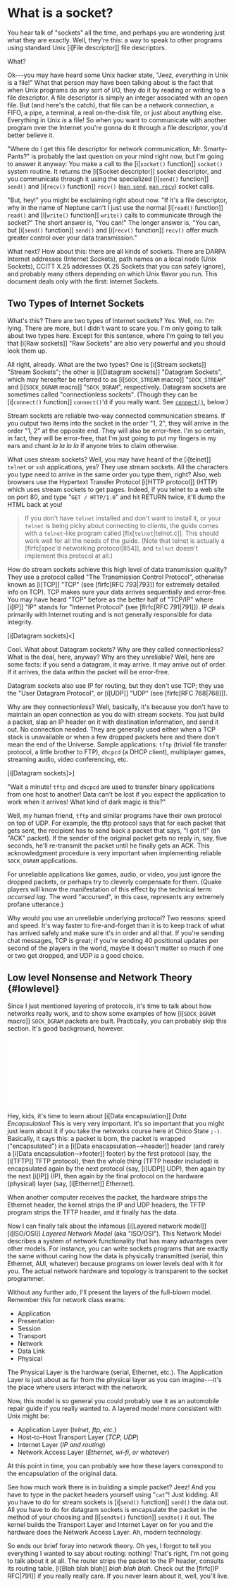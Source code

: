 # What is a socket?

You hear talk of "sockets" all the time, and perhaps you are wondering
just what they are exactly. Well, they're this: a way to speak to other
programs using standard Unix [i[File descriptor]] file descriptors.

What?

Ok---you may have heard some Unix hacker state, "Jeez, _everything_ in
Unix is a file!" What that person may have been talking about is the
fact that when Unix programs do any sort of I/O, they do it by reading
or writing to a file descriptor. A file descriptor is simply an integer
associated with an open file. But (and here's the catch), that file can
be a network connection, a FIFO, a pipe, a terminal, a real on-the-disk
file, or just about anything else.  Everything in Unix _is_ a file! So
when you want to communicate with another program over the Internet
you're gonna do it through a file descriptor, you'd better believe it.

"Where do I get this file descriptor for network communication, Mr.
Smarty-Pants?" is probably the last question on your mind right now, but
I'm going to answer it anyway: You make a call to the [i[`socket()`
function]] `socket()` system routine. It returns the [i[Socket
descriptor]] socket descriptor, and you communicate through it using the
specialized [i[`send()` function]] `send()` and [i[`recv()` function]]
`recv()` ([`man send`](#sendman), [`man recv`](#recvman)) socket calls.

"But, hey!" you might be exclaiming right about now. "If it's a file
descriptor, why in the name of Neptune can't I just use the normal
[i[`read()` function]] `read()` and [i[`write()` function]] `write()`
calls to communicate through the socket?"  The short answer is, "You
can!"  The longer answer is, "You can, but [i[`send()` function]]
`send()` and [i[`recv()` function]] `recv()` offer much greater control
over your data transmission."

What next? How about this: there are all kinds of sockets. There are
DARPA Internet addresses (Internet Sockets), path names on a local node
(Unix Sockets), CCITT X.25 addresses (X.25 Sockets that you can safely
ignore), and probably many others depending on which Unix flavor you
run.  This document deals only with the first: Internet Sockets.


## Two Types of Internet Sockets

What's this? There are two types of Internet sockets? Yes. Well, no. I'm
lying. There are more, but I didn't want to scare you.  I'm only going
to talk about two types here. Except for this sentence, where I'm going
to tell you that [i[Raw sockets]] "Raw Sockets" are also very powerful
and you should look them up.

All right, already. What are the two types? One is [i[Stream sockets]]
"Stream Sockets"; the other is [i[Datagram sockets]] "Datagram Sockets",
which may hereafter be referred to as [i[`SOCK_STREAM` macro]]
"`SOCK_STREAM`" and [i[`SOCK_DGRAM` macro]] "`SOCK_DGRAM`",
respectively. Datagram sockets are sometimes called "connectionless
sockets".  (Though they can be [i[`connect()` function]] `connect()`'d
if you really want. See [`connect()`](#connect), below.)

Stream sockets are reliable two-way connected communication streams. If
you output two items into the socket in the order "1, 2", they will
arrive in the order "1, 2" at the opposite end. They will also be
error-free. I'm so certain, in fact, they will be error-free, that I'm
just going to put my fingers in my ears and chant _la la la la_ if
anyone tries to claim otherwise.

What uses stream sockets? Well, you may have heard of the [i[telnet]]
`telnet` or `ssh` applications, yes? They use stream sockets. All the
characters you type need to arrive in the same order you type them,
right? Also, web browsers use the Hypertext Transfer Protocol [i[HTTP
protocol]] (HTTP) which uses stream sockets to get pages. Indeed, if you
telnet to a web site on port 80, and type "`GET / HTTP/1.0`" and hit
RETURN twice, it'll dump the HTML back at you!

> If you don't have `telnet` installed and don't want to install it, or
> your `telnet` is being picky about connecting to clients, the guide
> comes with a `telnet`-like program called [flx[`telnot`|telnot.c]].
> This should work well for all the needs of the guide. (Note that
> telnet is actually a [flrfc[spec'd networking protocol|854]], and
> `telnot` doesn't implement this protocol at all.)

How do stream sockets achieve this high level of data transmission
quality?  They use a protocol called "The Transmission Control
Protocol", otherwise known as [i[TCP]] "TCP" (see [flrfc[RFC 793|793]]
for extremely detailed info on TCP). TCP makes sure your data arrives
sequentially and error-free. You may have heard "TCP" before as the
better half of "TCP/IP" where [i[IP]]  "IP" stands for "Internet
Protocol" (see [flrfc[RFC 791|791]]).  IP deals primarily with Internet
routing and is not generally responsible for data integrity.

[i[Datagram sockets]<]

Cool. What about Datagram sockets? Why are they
called connectionless? What is the deal, here, anyway? Why are they
unreliable?  Well, here are some facts: if you send a datagram, it may
arrive. It may arrive out of order. If it arrives, the data within the
packet will be error-free.

Datagram sockets also use IP for routing, but they don't use TCP; they
use the "User Datagram Protocol", or [i[UDP]] "UDP" (see [flrfc[RFC
768|768]]).

Why are they connectionless? Well, basically, it's because you don't
have to maintain an open connection as you do with stream sockets. You
just build a packet, slap an IP header on it with destination
information, and send it out.  No connection needed. They are generally
used either when a TCP stack is unavailable or when a few dropped
packets here and there don't mean the end of the Universe. Sample
applications: `tftp` (trivial file transfer protocol, a little brother
to FTP), `dhcpcd` (a DHCP client), multiplayer games, streaming audio,
video conferencing, etc.

[i[Datagram sockets]>]

"Wait a minute! `tftp` and `dhcpcd` are used to transfer binary
applications from one host to another! Data can't be lost if you expect
the application to work when it arrives! What kind of dark magic is
this?"

Well, my human friend, `tftp` and similar programs have their own
protocol on top of UDP. For example, the tftp protocol says that for
each packet that gets sent, the recipient has to send back a packet that
says, "I got it!" (an "ACK" packet). If the sender of the original
packet gets no reply in, say, five seconds, he'll re-transmit the packet
until he finally gets an ACK. This acknowledgment procedure is very
important when implementing reliable `SOCK_DGRAM` applications.

For unreliable applications like games, audio, or video, you just ignore
the dropped packets, or perhaps try to cleverly compensate for them.
(Quake players will know the manifestation of this effect by the
technical term: _accursed lag_.  The word "accursed", in this case,
represents any extremely profane utterance.)

Why would you use an unreliable underlying protocol? Two reasons: speed
and speed. It's way faster to fire-and-forget than it is to keep track
of what has arrived safely and make sure it's in order and all that. If
you're sending chat messages, TCP is great; if you're sending 40
positional updates per second of the players in the world, maybe it
doesn't matter so much if one or two get dropped, and UDP is a good
choice.


## Low level Nonsense and Network Theory {#lowlevel}

Since I just mentioned layering of protocols, it's time to talk about
how networks really work, and to show some examples of how
[i[`SOCK_DGRAM` macro]] `SOCK_DGRAM` packets are built.  Practically,
you can probably skip this section. It's good background, however.

![Data Encapsulation.](dataencap.pdf "[Encapsulated Protocols Diagram]")

Hey, kids, it's time to learn about [i[Data encapsulation]] _Data
Encapsulation_! This is very very important. It's so important that you
might just learn about it if you take the networks course here at Chico
State `;-)`.  Basically, it says this: a packet is born, the packet is
wrapped ("encapsulated") in a [i[Data enacapsulation-->header]] header
(and rarely a [i[Data encapsulation-->footer]] footer) by the first
protocol (say, the [i[TFTP]] TFTP protocol), then the whole thing (TFTP
header included) is encapsulated again by the next protocol (say,
[i[UDP]] UDP), then again by the next [i[IP]] (IP), then again by the
final protocol on the hardware (physical) layer (say, [i[Ethernet]]
Ethernet).

When another computer receives the packet, the hardware strips the
Ethernet header, the kernel strips the IP and UDP headers, the TFTP
program strips the TFTP header, and it finally has the data.

Now I can finally talk about the infamous [i[Layered network model]]
[i[ISO/OSI]] _Layered Network Model_ (aka "ISO/OSI"). This Network Model
describes a system of network functionality that has many advantages
over other models. For instance, you can write sockets programs that are
exactly the same without caring how the data is physically transmitted
(serial, thin Ethernet, AUI, whatever) because programs on lower levels
deal with it for you. The actual network hardware and topology is
transparent to the socket programmer.

Without any further ado, I'll present the layers of the full-blown
model.  Remember this for network class exams:

* Application
* Presentation
* Session
* Transport
* Network
* Data Link
* Physical

The Physical Layer is the hardware (serial, Ethernet, etc.). The
Application Layer is just about as far from the physical layer as you
can imagine---it's the place where users interact with the network.

Now, this model is so general you could probably use it as an automobile
repair guide if you really wanted to. A layered model more consistent
with Unix might be:

* Application Layer (_telnet, ftp, etc._)
* Host-to-Host Transport Layer (_TCP, UDP_)
* Internet Layer (_IP and routing_)
* Network Access Layer (_Ethernet, wi-fi, or whatever_)

At this point in time, you can probably see how these layers correspond
to the encapsulation of the original data.

See how much work there is in building a simple packet? Jeez! And you
have to type in the packet headers yourself using "`cat`"! Just kidding.
All you have to do for stream sockets is [i[`send()` function]] `send()`
the data out. All you have to do for datagram sockets is encapsulate the
packet in the method of your choosing and [i[`sendto()` function]]
`sendto()` it out. The kernel builds the Transport Layer and Internet
Layer on for you and the hardware does the Network Access Layer. Ah,
modern technology.

So ends our brief foray into network theory. Oh yes, I forgot to tell
you everything I wanted to say about routing: nothing! That's right, I'm
not going to talk about it at all. The router strips the packet to the
IP header, consults its routing table, [i[Blah blah blah]] _blah blah
blah_. Check out the [flrfc[IP RFC|791]] if you really really care. If
you never learn about it, well, you'll live.
